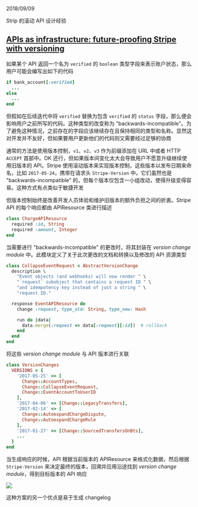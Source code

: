 2018/09/09

Strip 的滚动 API 设计经验

## [APIs as infrastructure: future-proofing Stripe with versioning](https://stripe.com/blog/api-versioning)


如果某个 API 返回一个名为 `verified` 的 `boolean` 类型字段来表示账户状态，那么用户可能会编写出如下的代码

```Ruby
if bank_account[:verified]
  ...
else
  ...
end
```

但假如在后续迭代中将 `verified` 替换为包含 `verified` 的 `status` 字段，那么便会影响用户之前所写的代码。这种类型的改变称为 "backwards-incompatible"。为了避免这种情况，之前存在的字段应该继续存在且保持相同的类型和名称。显然这对开发并不友好，但如果要用户更新他们的代码则又需要经过足够的协商

通常的方法是使用版本控制，`v1`、`v2`、`v3` 作为前缀添加在 URL 中或者 HTTP `ACCEPT` 首部中。OK 还行，但如果版本间变化太大会导致用户不愿意升级继续使用旧版本的 API。Stripe 使用滚动版本来实现版本控制，这些版本以发布日期来命名，比如 `2017-05-24`，携带在请求头 `Stripe-Version` 中。它们虽然也是 "backwards-incompatible" 的，但每个版本仅包含一小组改动，使得升级变得容易。这种方式有点类似于敏捷开发

但版本控制始终是改善开发人员体验和维护旧版本的额外负担之间的折衷。Stripe API 的每个响应都由 APIResource 类进行描述

```Ruby
class ChargeAPIResource
  required :id, String
  required :amount, Integer
end
```

当需要进行 "backwards-incompatible" 的更改时，将其封装在 *version change module* 中。此模块定义了关于此次更改的文档和转换以及修改的 API 资源类型

```Ruby
class CollapseEventRequest < AbstractVersionChange
  description \
    "Event objects (and webhooks) will now render " \
    "`request` subobject that contains a request ID " \
    "and idempotency key instead of just a string " \
    "request ID."

  response EventAPIResource do
    change :request, type_old: String, type_new: Hash

    run do |data|
      data.merge(:request => data[:request][:id])  # rollback
    end
  end
end
```

将这些 *version change module* 与 API 版本进行关联

```Ruby
class VersionChanges
  VERSIONS = {
    '2017-05-25' => [
      Change::AccountTypes,
      Change::CollapseEventRequest,
      Change::EventAccountToUserID
    ],
    '2017-04-06' => [Change::LegacyTransfers],
    '2017-02-14' => [
      Change::AutoexpandChargeDispute,
      Change::AutoexpandChargeRule
    ],
    '2017-01-27' => [Change::SourcedTransfersOnBts],
    ...
  }
end
```

当生成响应的时候，API 根据当前版本的 APIResource 来格式化数据，然后根据 `Stripe-Version` 来决定最终的版本，回溯并应用沿途找到 *version change module*，得到目标版本的 API 响应


![](https://i.imgur.com/addcGiV.png)

这种方案的另一个优点是易于生成 changelog
